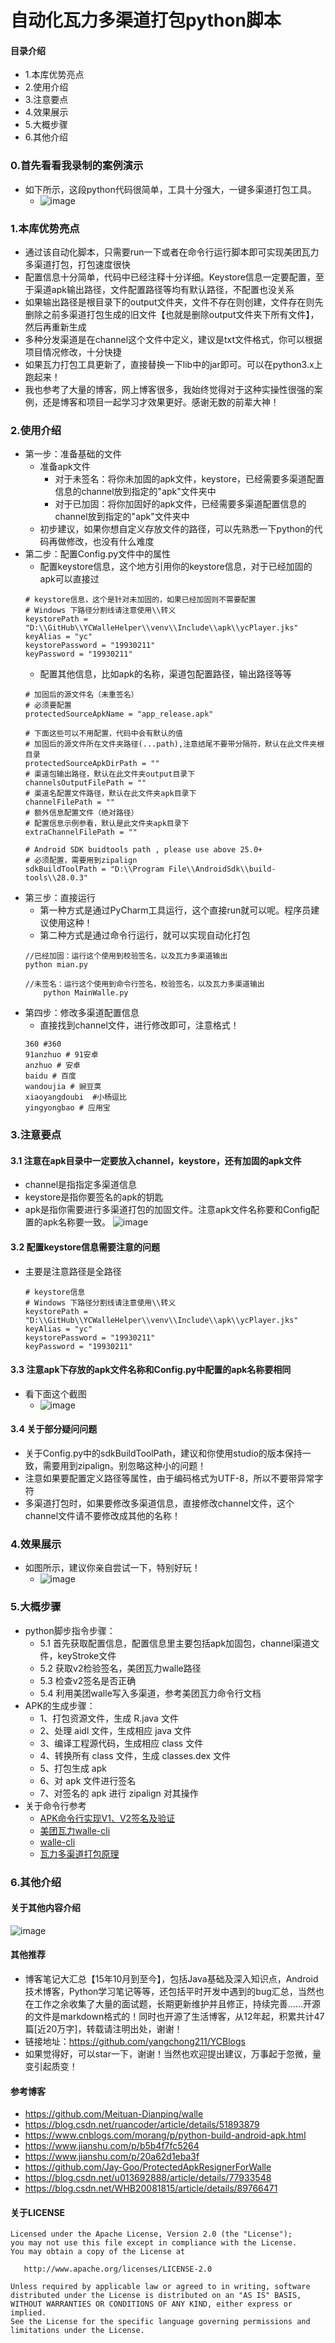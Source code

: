 # 自动化瓦力多渠道打包python脚本
#### 目录介绍
- 1.本库优势亮点
- 2.使用介绍
- 3.注意要点
- 4.效果展示
- 5.大概步骤
- 6.其他介绍


### 0.首先看看我录制的案例演示
- 如下所示，这段python代码很简单，工具十分强大，一键多渠道打包工具。
    - ![image](https://github.com/yangchong211/YCWalleHelper/blob/master/walle.gif)


### 1.本库优势亮点
- 通过该自动化脚本，只需要run一下或者在命令行运行脚本即可实现美团瓦力多渠道打包，打包速度很快
- 配置信息十分简单，代码中已经注释十分详细。Keystore信息一定要配置，至于渠道apk输出路径，文件配置路径等均有默认路径，不配置也没关系
- 如果输出路径是根目录下的output文件夹，文件不存在则创建，文件存在则先删除之前多渠道打包生成的旧文件【也就是删除output文件夹下所有文件】，然后再重新生成
- 多种分发渠道是在channel这个文件中定义，建议是txt文件格式，你可以根据项目情况修改，十分快捷
- 如果瓦力打包工具更新了，直接替换一下lib中的jar即可。可以在python3.x上跑起来！
- 我也参考了大量的博客，网上博客很多，我始终觉得对于这种实操性很强的案例，还是博客和项目一起学习才效果更好。感谢无数的前辈大神！


### 2.使用介绍
- 第一步：准备基础的文件
    - 准备apk文件
		- 对于未签名：将你未加固的apk文件，keystore，已经需要多渠道配置信息的channel放到指定的"apk"文件夹中
		- 对于已加固：将你加固好的apk文件，已经需要多渠道配置信息的channel放到指定的"apk"文件夹中
    - 初步建议，如果你想自定义存放文件的路径，可以先熟悉一下python的代码再做修改，也没有什么难度
- 第二步：配置Config.py文件中的属性
    - 配置keystore信息，这个地方引用你的keystore信息，对于已经加固的apk可以直接过
    ```
    # keystore信息，这个是针对未加固的，如果已经加固则不需要配置
    # Windows 下路径分割线请注意使用\\转义
    keystorePath = "D:\\GitHub\\YCWalleHelper\\venv\\Include\\apk\\ycPlayer.jks"
    keyAlias = "yc"
    keystorePassword = "19930211"
    keyPassword = "19930211"
    ```
    - 配置其他信息，比如apk的名称，渠道包配置路径，输出路径等等
    ```
    # 加固后的源文件名（未重签名）
    # 必须要配置
    protectedSourceApkName = "app_release.apk"
    
    # 下面这些可以不用配置，代码中会有默认的值
    # 加固后的源文件所在文件夹路径(...path),注意结尾不要带分隔符，默认在此文件夹根目录
    protectedSourceApkDirPath = ""
    # 渠道包输出路径，默认在此文件夹output目录下
    channelsOutputFilePath = ""
    # 渠道名配置文件路径，默认在此文件夹apk目录下
    channelFilePath = ""
    # 额外信息配置文件（绝对路径）
    # 配置信息示例参看，默认是此文件夹apk目录下
    extraChannelFilePath = ""
    
    # Android SDK buidtools path , please use above 25.0+
    # 必须配置，需要用到zipalign
    sdkBuildToolPath = "D:\\Program File\\AndroidSdk\\build-tools\\28.0.3"
    ```
- 第三步：直接运行
    - 第一种方式是通过PyCharm工具运行，这个直接run就可以呢。程序员建议使用这种！
    - 第二种方式是通过命令行运行，就可以实现自动化打包
    ```
	//已经加固：运行这个使用到校验签名，以及瓦力多渠道输出
	python mian.py
	
	//未签名：运行这个使用到命令行签名，校验签名，以及瓦力多渠道输出
        python MainWalle.py
    ```
- 第四步：修改多渠道配置信息
    - 直接找到channel文件，进行修改即可，注意格式！
    ```
    360 #360
    91anzhuo # 91安卓
    anzhuo # 安卓
    baidu # 百度
    wandoujia # 豌豆荚
    xiaoyangdoubi  #小杨逗比
    yingyongbao # 应用宝
    ```


### 3.注意要点
#### 3.1 注意在apk目录中一定要放入channel，keystore，还有加固的apk文件
- channel是指指定多渠道信息
- keystore是指你要签名的apk的钥匙
- apk是指你需要进行多渠道打包的加固文件。注意apk文件名称要和Config配置的apk名称要一致。
![image](https://upload-images.jianshu.io/upload_images/4432347-3a913bde5954e050.png?imageMogr2/auto-orient/strip%7CimageView2/2/w/1240)



#### 3.2 配置keystore信息需要注意的问题
- 主要是注意路径是全路径
    ```
    # keystore信息
    # Windows 下路径分割线请注意使用\\转义
    keystorePath = "D:\\GitHub\\YCWalleHelper\\venv\\Include\\apk\\ycPlayer.jks"
    keyAlias = "yc"
    keystorePassword = "19930211"
    keyPassword = "19930211"
    ```

#### 3.3 注意apk下存放的apk文件名称和Config.py中配置的apk名称要相同
- 看下面这个截图
    - ![image](https://upload-images.jianshu.io/upload_images/4432347-4dc2070255be196c.png?imageMogr2/auto-orient/strip%7CimageView2/2/w/1240)


#### 3.4 关于部分疑问问题
- 关于Config.py中的sdkBuildToolPath，建议和你使用studio的版本保持一致，需要用到zipalign。别忽略这种小的问题！
- 注意如果要配置定义路径等属性，由于编码格式为UTF-8，所以不要带异常字符
- 多渠道打包时，如果要修改多渠道信息，直接修改channel文件，这个channel文件请不要修改成其他的名称！


### 4.效果展示
- 如图所示，建议你亲自尝试一下，特别好玩！
    - ![image](https://upload-images.jianshu.io/upload_images/4432347-24c01dbbf68d1166.png?imageMogr2/auto-orient/strip%7CimageView2/2/w/1240)


### 5.大概步骤
- python脚步指令步骤：
	- 5.1 首先获取配置信息，配置信息里主要包括apk加固包，channel渠道文件，keyStroke文件
	- 5.2 获取v2检验签名，美团瓦力walle路径
	- 5.3 检查v2签名是否正确
	- 5.4 利用美团walle写入多渠道，参考美团瓦力命令行文档
- APK的生成步骤：
	- 1、打包资源文件，生成 R.java 文件
	- 2、处理 aidl 文件，生成相应 java 文件
	- 3、编译工程源代码，生成相应 class 文件
	- 4、转换所有 class 文件，生成 classes.dex 文件
	- 5、打包生成 apk
	- 6、对 apk 文件进行签名
	- 7、对签名的 apk 进行 zipalign 对其操作
- 关于命令行参考
	- [APK命令行实现V1、V2签名及验证](https://www.jianshu.com/p/e00f9bb12340)
	- [美团瓦力walle-cli](https://github.com/Meituan-Dianping/walle/blob/master/walle-cli/README.md)
	- [walle-cli](https://github.com/itgowo/walle-cli)
	- [瓦力多渠道打包原理](https://tech.meituan.com/2017/01/13/android-apk-v2-signature-scheme.html)


### 6.其他介绍
#### 关于其他内容介绍
![image](https://upload-images.jianshu.io/upload_images/4432347-7100c8e5a455c3ee.jpg?imageMogr2/auto-orient/strip%7CimageView2/2/w/1240)



#### 其他推荐
- 博客笔记大汇总【15年10月到至今】，包括Java基础及深入知识点，Android技术博客，Python学习笔记等等，还包括平时开发中遇到的bug汇总，当然也在工作之余收集了大量的面试题，长期更新维护并且修正，持续完善……开源的文件是markdown格式的！同时也开源了生活博客，从12年起，积累共计47篇[近20万字]，转载请注明出处，谢谢！
- 链接地址：https://github.com/yangchong211/YCBlogs
- 如果觉得好，可以star一下，谢谢！当然也欢迎提出建议，万事起于忽微，量变引起质变！


#### 参考博客
- https://github.com/Meituan-Dianping/walle
- https://blog.csdn.net/ruancoder/article/details/51893879
- https://www.cnblogs.com/morang/p/python-build-android-apk.html
- https://www.jianshu.com/p/b5b4f7fc5264
- https://www.jianshu.com/p/20a62d1eba3f
- https://github.com/Jay-Goo/ProtectedApkResignerForWalle
- https://blog.csdn.net/u013692888/article/details/77933548
- https://blog.csdn.net/WHB20081815/article/details/89766471



#### 关于LICENSE
```
Licensed under the Apache License, Version 2.0 (the "License");
you may not use this file except in compliance with the License.
You may obtain a copy of the License at

   http://www.apache.org/licenses/LICENSE-2.0

Unless required by applicable law or agreed to in writing, software
distributed under the License is distributed on an "AS IS" BASIS,
WITHOUT WARRANTIES OR CONDITIONS OF ANY KIND, either express or implied.
See the License for the specific language governing permissions and
limitations under the License.
```



















